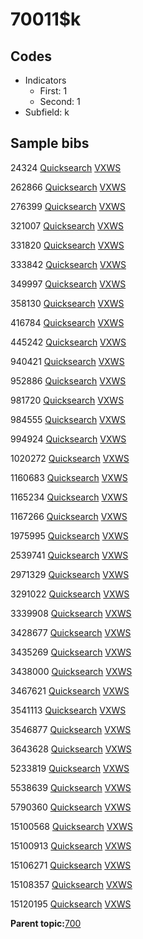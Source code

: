 # 70011$k

## Codes

-   Indicators
    -   First: 1
    -   Second: 1
-   Subfield: k

## Sample bibs

24324 [Quicksearch](https://search.library.yale.edu/catalog/24324) [VXWS](http://prodorbis.library.yale.edu:7014/vxws/GetHoldingsService?bibId=24324)

262866 [Quicksearch](https://search.library.yale.edu/catalog/262866) [VXWS](http://prodorbis.library.yale.edu:7014/vxws/GetHoldingsService?bibId=262866)

276399 [Quicksearch](https://search.library.yale.edu/catalog/276399) [VXWS](http://prodorbis.library.yale.edu:7014/vxws/GetHoldingsService?bibId=276399)

321007 [Quicksearch](https://search.library.yale.edu/catalog/321007) [VXWS](http://prodorbis.library.yale.edu:7014/vxws/GetHoldingsService?bibId=321007)

331820 [Quicksearch](https://search.library.yale.edu/catalog/331820) [VXWS](http://prodorbis.library.yale.edu:7014/vxws/GetHoldingsService?bibId=331820)

333842 [Quicksearch](https://search.library.yale.edu/catalog/333842) [VXWS](http://prodorbis.library.yale.edu:7014/vxws/GetHoldingsService?bibId=333842)

349997 [Quicksearch](https://search.library.yale.edu/catalog/349997) [VXWS](http://prodorbis.library.yale.edu:7014/vxws/GetHoldingsService?bibId=349997)

358130 [Quicksearch](https://search.library.yale.edu/catalog/358130) [VXWS](http://prodorbis.library.yale.edu:7014/vxws/GetHoldingsService?bibId=358130)

416784 [Quicksearch](https://search.library.yale.edu/catalog/416784) [VXWS](http://prodorbis.library.yale.edu:7014/vxws/GetHoldingsService?bibId=416784)

445242 [Quicksearch](https://search.library.yale.edu/catalog/445242) [VXWS](http://prodorbis.library.yale.edu:7014/vxws/GetHoldingsService?bibId=445242)

940421 [Quicksearch](https://search.library.yale.edu/catalog/940421) [VXWS](http://prodorbis.library.yale.edu:7014/vxws/GetHoldingsService?bibId=940421)

952886 [Quicksearch](https://search.library.yale.edu/catalog/952886) [VXWS](http://prodorbis.library.yale.edu:7014/vxws/GetHoldingsService?bibId=952886)

981720 [Quicksearch](https://search.library.yale.edu/catalog/981720) [VXWS](http://prodorbis.library.yale.edu:7014/vxws/GetHoldingsService?bibId=981720)

984555 [Quicksearch](https://search.library.yale.edu/catalog/984555) [VXWS](http://prodorbis.library.yale.edu:7014/vxws/GetHoldingsService?bibId=984555)

994924 [Quicksearch](https://search.library.yale.edu/catalog/994924) [VXWS](http://prodorbis.library.yale.edu:7014/vxws/GetHoldingsService?bibId=994924)

1020272 [Quicksearch](https://search.library.yale.edu/catalog/1020272) [VXWS](http://prodorbis.library.yale.edu:7014/vxws/GetHoldingsService?bibId=1020272)

1160683 [Quicksearch](https://search.library.yale.edu/catalog/1160683) [VXWS](http://prodorbis.library.yale.edu:7014/vxws/GetHoldingsService?bibId=1160683)

1165234 [Quicksearch](https://search.library.yale.edu/catalog/1165234) [VXWS](http://prodorbis.library.yale.edu:7014/vxws/GetHoldingsService?bibId=1165234)

1167266 [Quicksearch](https://search.library.yale.edu/catalog/1167266) [VXWS](http://prodorbis.library.yale.edu:7014/vxws/GetHoldingsService?bibId=1167266)

1975995 [Quicksearch](https://search.library.yale.edu/catalog/1975995) [VXWS](http://prodorbis.library.yale.edu:7014/vxws/GetHoldingsService?bibId=1975995)

2539741 [Quicksearch](https://search.library.yale.edu/catalog/2539741) [VXWS](http://prodorbis.library.yale.edu:7014/vxws/GetHoldingsService?bibId=2539741)

2971329 [Quicksearch](https://search.library.yale.edu/catalog/2971329) [VXWS](http://prodorbis.library.yale.edu:7014/vxws/GetHoldingsService?bibId=2971329)

3291022 [Quicksearch](https://search.library.yale.edu/catalog/3291022) [VXWS](http://prodorbis.library.yale.edu:7014/vxws/GetHoldingsService?bibId=3291022)

3339908 [Quicksearch](https://search.library.yale.edu/catalog/3339908) [VXWS](http://prodorbis.library.yale.edu:7014/vxws/GetHoldingsService?bibId=3339908)

3428677 [Quicksearch](https://search.library.yale.edu/catalog/3428677) [VXWS](http://prodorbis.library.yale.edu:7014/vxws/GetHoldingsService?bibId=3428677)

3435269 [Quicksearch](https://search.library.yale.edu/catalog/3435269) [VXWS](http://prodorbis.library.yale.edu:7014/vxws/GetHoldingsService?bibId=3435269)

3438000 [Quicksearch](https://search.library.yale.edu/catalog/3438000) [VXWS](http://prodorbis.library.yale.edu:7014/vxws/GetHoldingsService?bibId=3438000)

3467621 [Quicksearch](https://search.library.yale.edu/catalog/3467621) [VXWS](http://prodorbis.library.yale.edu:7014/vxws/GetHoldingsService?bibId=3467621)

3541113 [Quicksearch](https://search.library.yale.edu/catalog/3541113) [VXWS](http://prodorbis.library.yale.edu:7014/vxws/GetHoldingsService?bibId=3541113)

3546877 [Quicksearch](https://search.library.yale.edu/catalog/3546877) [VXWS](http://prodorbis.library.yale.edu:7014/vxws/GetHoldingsService?bibId=3546877)

3643628 [Quicksearch](https://search.library.yale.edu/catalog/3643628) [VXWS](http://prodorbis.library.yale.edu:7014/vxws/GetHoldingsService?bibId=3643628)

5233819 [Quicksearch](https://search.library.yale.edu/catalog/5233819) [VXWS](http://prodorbis.library.yale.edu:7014/vxws/GetHoldingsService?bibId=5233819)

5538639 [Quicksearch](https://search.library.yale.edu/catalog/5538639) [VXWS](http://prodorbis.library.yale.edu:7014/vxws/GetHoldingsService?bibId=5538639)

5790360 [Quicksearch](https://search.library.yale.edu/catalog/5790360) [VXWS](http://prodorbis.library.yale.edu:7014/vxws/GetHoldingsService?bibId=5790360)

15100568 [Quicksearch](https://search.library.yale.edu/catalog/15100568) [VXWS](http://prodorbis.library.yale.edu:7014/vxws/GetHoldingsService?bibId=15100568)

15100913 [Quicksearch](https://search.library.yale.edu/catalog/15100913) [VXWS](http://prodorbis.library.yale.edu:7014/vxws/GetHoldingsService?bibId=15100913)

15106271 [Quicksearch](https://search.library.yale.edu/catalog/15106271) [VXWS](http://prodorbis.library.yale.edu:7014/vxws/GetHoldingsService?bibId=15106271)

15108357 [Quicksearch](https://search.library.yale.edu/catalog/15108357) [VXWS](http://prodorbis.library.yale.edu:7014/vxws/GetHoldingsService?bibId=15108357)

15120195 [Quicksearch](https://search.library.yale.edu/catalog/15120195) [VXWS](http://prodorbis.library.yale.edu:7014/vxws/GetHoldingsService?bibId=15120195)

**Parent topic:**[700](../../tags/700/700.md)

